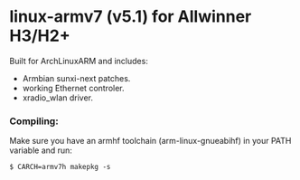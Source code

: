 # linux-armv7 (v5.1) for Allwinner H3/H2+
Built for ArchLinuxARM and includes:
- Armbian sunxi-next patches.
- working Ethernet controler.
- xradio_wlan driver.

### Compiling:

Make sure you have an armhf toolchain (arm-linux-gnueabihf) in your PATH variable and run:

    $ CARCH=armv7h makepkg -s
